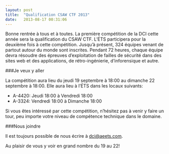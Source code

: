 ```yaml
---
layout: post
title:  "Qualification CSAW CTF 2013"
date:   2013-08-17 00:31:06
---
```


Bonne rentrée à tous et à toutes. La première compétition de la DCI cette année sera la qualification du CSAW CTF. L’ÉTS participera pour la deuxième fois à cette compétition. Jusqu’à présent, 324 équipes venant de partout autour du monde sont inscrites. Pendant 72 heures, chaque équipe devra résoudre des épreuves d’exploitation de failles de sécurité dans des sites web et des applications, de rétro-ingénierie, d’inforensique et autre.

###Je veux y aller

La compétition aura lieu du jeudi 19 septembre à 18:00 au dimanche 22 septembre à 18:00. Elle aura lieu à l’ÉTS dans les locaux suivants:

* A-4420: Jeudi 18:00 à Vendredi 18:00
* A-3324: Vendredi 18:00 à Dimanche 18:00

Si vous êtes intéressé par cette compétition, n’hésitez pas à venir y faire un tour, peu importe votre niveau de compétence technique dans le domaine.

###Nous joindre

Il est toujours possible de nous écrire à [dci@aeets.com](mailto:dci@aeets.com).

Au plaisir de vous y voir en grand nombre du 19 au 22!
